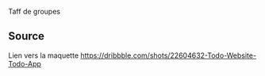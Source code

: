 
Taff de groupes 

## Source

Lien vers la maquette https://dribbble.com/shots/22604632-Todo-Website-Todo-App

